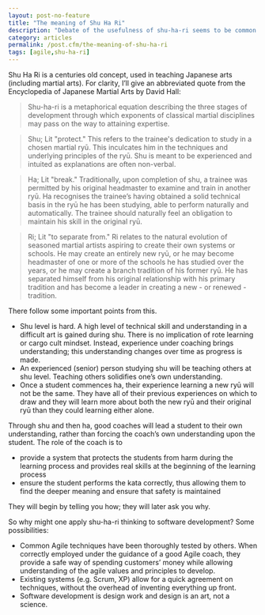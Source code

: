 ```yaml
---
layout: post-no-feature
title: "The meaning of Shu Ha Ri"
description: "Debate of the usefulness of shu-ha-ri seems to be common right now. However, much of the debate may be framed in a misunderstanding of the original meaning of the concept."
category: articles
permalink: /post.cfm/the-meaning-of-shu-ha-ri
tags: [agile,shu-ha-ri]
---
```


Shu Ha Ri is a centuries old concept, used in teaching Japanese arts (including martial arts). For clarity, I’ll give an abbreviated quote from the Encyclopedia of Japanese Martial Arts by David Hall:

>Shu-ha-ri is a metaphorical equation describing the three stages of development through which exponents of classical martial disciplines may pass on the way to attaining expertise.

>Shu; Lit "protect." This refers to the trainee's dedication to study in a chosen martial ryū. This inculcates him in the techniques and underlying principles of the ryū. Shu is meant to be experienced and intuited as explanations are often non-verbal.

>Ha; Lit "break." Traditionally, upon completion of shu, a trainee was permitted by his original headmaster to examine and train in another ryū. Ha recognises the trainee’s having obtained a solid technical basis in the ryū he has been studying, able to perform naturally and automatically. The trainee should naturally feel an obligation to maintain his skill in the original ryū.

>Ri; Lit "to separate from." Ri relates to the natural evolution of seasoned martial artists aspiring to create their own systems or schools. He may create an entirely new ryū, or he may become headmaster of one or more of the schools he has studied over the years, or he may create a branch tradition of his former ryū. He has separated himself from his original relationship with his primary tradition and has become a leader in creating a new - or renewed - tradition.

There follow some important points from this.

- Shu level is hard. A high level of technical skill and understanding in a difficult art is gained during shu. There is no implication of rote learning or cargo cult mindset. Instead, experience under coaching brings understanding; this understanding changes over time as progress is made.
- An experienced (senior) person studying shu will be teaching others at shu level. Teaching others solidifies one’s own understanding.
- Once a student commences ha, their experience learning a new ryū will not be the same. They have all of their previous experiences on which to draw and they will learn more about both the new ryū and their original ryū than they could learning either alone.

Through shu and then ha, good coaches will lead a student to their own understanding, rather than forcing the coach’s own understanding upon the student. The role of the coach is to

- provide a system that protects the students from harm during the learning process and provides real skills at the beginning of the learning process
- ensure the student performs the kata correctly, thus allowing them to find the deeper meaning and ensure that safety is maintained

They will begin by telling you how; they will later ask you why.

So why might one apply shu-ha-ri thinking to software development? Some possibilities:

- Common Agile techniques have been thoroughly tested by others. When correctly employed under the guidance of a good Agile coach, they provide a safe way of spending customers’ money while allowing understanding of the agile values and principles to develop.
- Existing systems (e.g. Scrum, XP) allow for a quick agreement on techniques, without the overhead of inventing everything up front.
- Software development is design work and design is an art, not a science.

